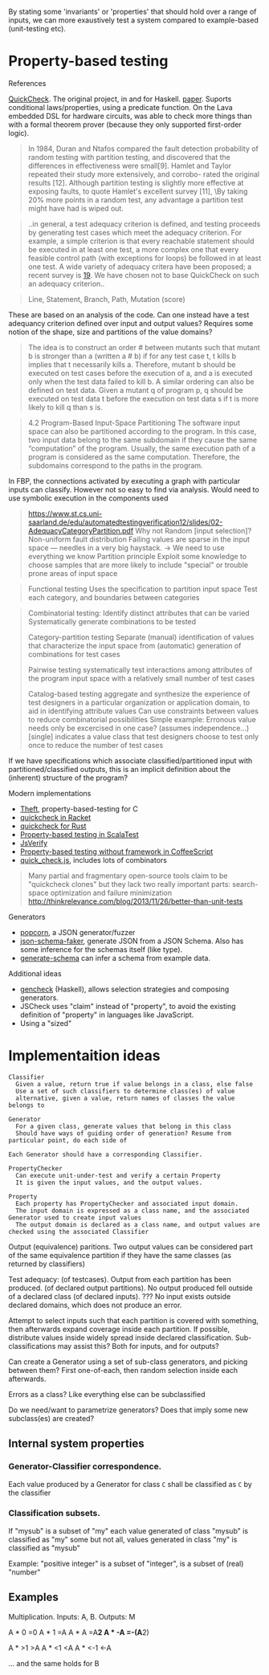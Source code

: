 
By stating some 'invariants' or 'properties' that should hold over a range of inputs,
we can more exaustively test a system compared to example-based (unit-testing etc).

# Property-based testing

References

[QuickCheck](http://www.cse.chalmers.se/~rjmh/QuickCheck/). The original project, in and for Haskell.
[paper](http://www.cs.tufts.edu/~nr/cs257/archive/john-hughes/quick.pdf).
Suports conditional laws/properties, using a predicate function. On the Lava embedded DSL for hardware circuits,
was able to check more things than with a formal theorem prover (because they only supported first-order logic). 

> In 1984, Duran and Ntafos compared the fault detection probability
> of random testing with partition testing, and discovered that
> the differences in effectiveness were small[9].
> Hamlet and Taylor repeated their study more extensively, and corrobo-
> rated the original results [12]. Although partition testing is
> slightly more effective at exposing faults, to quote Hamlet's
> excellent survey [11], \By taking 20% more points in a random test,
> any advantage a partition test might have had is wiped out.

> ..in general, a test adequacy criterion is defined, and
> testing proceeds by generating test cases which meet the
> adequacy criterion.
> For example, a simple criterion is that every reachable statement
> should be executed in at least one test, a more complex one that every feasible control path
> (with exceptions for loops) be followed in at least one test.
> A wide variety of adequacy critera have been proposed; a recent survey is [19].
> We have chosen not to base QuickCheck on such an adequacy criterion..

> [19]: http://www.cs.toronto.edu/~chechik/courses07/csc410/p366-zhu.pdf
> Line, Statement, Branch, Path, Mutation (score)

These are based on an analysis of the code.
Can one instead have a test adequancy criterion defined over input and output values?
Requires some notion of the shape, size and partitions of the value domains?

> The idea is to construct an order # between mutants
> such that mutant b is stronger than a (written a # b) if for any test
> case t, t kills b implies that t necessarily kills a.
> Therefore, mutant b should be executed on test cases before the
> execution of a, and a is executed only when the test data failed to kill b.
> A similar ordering can also be defined on test data. Given a mutant q of program
> p, q should be executed on test data t before the execution on test data s if t is
> more likely to kill q than s is.

> 4.2 Program-Based Input-Space Partitioning
> The software input space can also be partitioned according to the program.
> In this case, two input data belong to the same subdomain if they cause the same
> “computation” of the program.
> Usually, the same execution path of a program is considered as the same computation.
> Therefore, the subdomains correspond to the paths in the program.

In FBP, the connections activated by executing a graph with particular inputs can classify.
However not so easy to find via analysis. Would need to use symbolic execution in the components used

 
> https://www.st.cs.uni-saarland.de/edu/automatedtestingverification12/slides/02-AdequacyCategoryPartition.pdf
> Why not Random [input selection]?
> Non-uniform fault distribution
> Failing values are sparse in the input space — needles in a very big haystack.
> -> We need to use everything we know 
> Partition principle
> Exploit some knowledge to choose samples that are more likely to include "special" or trouble prone areas of input space

> Functional testing
> Uses the specification to partition input space
> Test each category, and boundaries between categories

> Combinatorial testing:
> Identify distinct attributes that can be varied
> Systematically generate combinations to be tested
> 
> Category-partition testing
> Separate (manual) identification of values that characterize the input space 
> from (automatic) generation of combinations for test cases
> 
> Pairwise testing 
> systematically test interactions among attributes of the program input space 
> with a relatively small number of test cases
> 
> Catalog-based testing
> aggregate and synthesize the experience of test designers in a particular 
> organization or application domain, to aid in identifying attribute values
Can use constraints between values to reduce combinatorial possibilities
Simple example: Erronous value needs only be excercised in one case? (assumes independence...)
> [single] indicates a value class that test designers choose to test only once to reduce 
> the number of test cases


If we have specifications which associate classified/partitioned input with partitioned/classified outputs,
this is an implicit definition about the (inherent) structure of the program?


Modern implementations

* [Theft](https://github.com/silentbicycle/theft), property-based-testing for C
* [quickcheck in Racket](https://docs.racket-lang.org/quickcheck/index.html)
* [quickcheck for Rust](https://github.com/BurntSushi/quickcheck)
* [Property-based testing in ScalaTest](http://www.scalatest.org/user_guide/property_based_testing)
* [JsVerify](http://jsverify.github.io/)
* [Property-based testing without framework in CoffeeScript](https://graeme-lockley.github.io/posts/20160201-coffeescript_string_calculator_with_predicate_tests/)
* [quick_check.js](https://github.com/gampleman/quick_check.js/), includes lots of combinators

> Many partial and fragmentary open-source tools claim to be "quickcheck clones" but they lack two really important parts: search-space optimization and failure minimization
http://thinkrelevance.com/blog/2013/11/26/better-than-unit-tests

Generators

* [popcorn](https://github.com/asmyczek/popcorn), a JSON generator/fuzzer
* [json-schema-faker](https://github.com/json-schema-faker/json-schema-faker), generate JSON from a JSON Schema.
Also has some inference for the schemas itself (like type).
* [generate-schema](https://github.com/nijikokun/generate-schema) can infer a schema from example data.

Additional ideas

* [gencheck](https://hackage.haskell.org/package/gencheck) (Haskell), allows selection strategies and composing generators.
* JSCheck uses "claim" instead of "property", to avoid the existing definition of "property" in languages like JavaScript.
* Using a "sized" 


# Implementaition ideas

```
Classifier
  Given a value, return true if value belongs in a class, else false
  Use a set of such classifiers to determine class(es) of value
  alternative, given a value, return names of classes the value belongs to

Generator
  For a given class, generate values that belong in this class
  Should have ways of guiding order of generation? Resume from particular point, do each side of

Each Generator should have a corresponding Classifier. 

PropertyChecker
  Can execute unit-under-test and verify a certain Property
  It is given the input values, and the output values.

Property
  Each property has PropertyChecker and associated input domain.
  The input domain is expressed as a class name, and the associated Generator used to create input values
  The output domain is declared as a class name, and output values are checked using the associated Classifier 
```

Output (equivalence) paritions.
Two output values can be considered part of the same equivalence partition if
they have the same classes (as returned by classifiers) 

Test adequacy:
(of testcases). Output from each partition has been produced.
(of declared output partitions). No output produced fell outside of a declared class
(of declared inputs). ??? No input exists outside declared domains, which does not produce an error.

Attempt to select inputs such that each partition is covered with something,
then afterwards expand coverage inside each partition.
If possible, distribute values inside widely spread inside declared classification.
Sub-classifications may assist this?
Both for inputs, and for outputs?

Can create a Generator using a set of sub-class generators, and picking between them?
First one-of-each, then random selection inside each afterwards.

Errors as a class? Like everything else can be subclassified

Do we need/want to parametrize generators?
Does that imply some new subclass(es) are created?

## Internal system properties

### Generator-Classifier correspondence.
Each value produced by a Generator for class `C` shall be classified as `C` by the classifier 

### Classification subsets. 
If "mysub" is a subset of "my"
each value generated of class "mysub" is classified as "my"
some but not all, values generated in class "my" is classified as "mysub"

Example: "positive integer" is a subset of "integer", is a subset of (real) "number"

## Examples

Multiplication. Inputs: A, B. Outputs: M

A * 0       =0
A * 1       =A
A * A       =A**2
A * -A      =-(A**2)

A * >1      >A
A * <1      <A
A * <-1     <-A

... and the same holds for B


